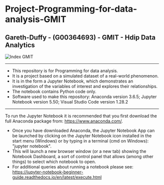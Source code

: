 # Project-Programming-for-data-analysis-GMIT

## Gareth-Duffy - (G00364693) - GMIT - Hdip Data Analytics

<img src="https://image.ibb.co/gw4Gen/Index_GMIT.png" alt="Index GMIT" border="0" />

----------------------------------------------------------------------------------------------------------------------------------------
* This repository is for Programming for data analysis.
* It is a project based on a simulated dataset of a real-world phenomenon. 
* It is in the form a Jupyter Notebook, which demonstrates an investigation of the variables of interest and explores their relationships.
* The notebook contains Python code only.
* Software used to make this repository: Anaconda version 3.6.5; Jupyter Notebook version 5.50; Visual Studio Code version 1.28.2
---------------------------------
To run the Jupyter Notebook it is recommended that you first download the full Anaconda package from: https://www.anaconda.com/.
* Once you have downloaded Anaconda, the Jupyter Notebook App can be launched by clicking on the Jupyter Notebook icon installed in the start menu (Windows) or by typing in a terminal (cmd on Windows): "jupyter notebook".
* This will launch a new browser window (or a new tab) showing the Notebook Dashboard, a sort of control panel that allows (among other things) to select which notebook to open.
* For additional queries about running a notebook please see: https://jupyter-notebook-beginner-guide.readthedocs.io/en/latest/execute.html

